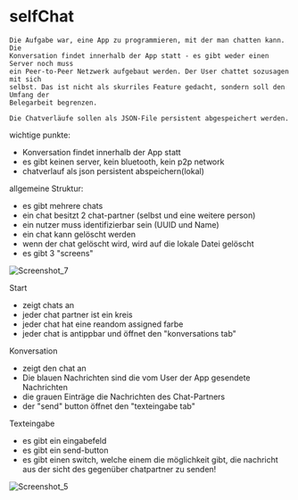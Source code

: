# selfChat

```
Die Aufgabe war, eine App zu programmieren, mit der man chatten kann. Die
Konversation findet innerhalb der App statt - es gibt weder einen Server noch muss
ein Peer-to-Peer Netzwerk aufgebaut werden. Der User chattet sozusagen mit sich
selbst. Das ist nicht als skurriles Feature gedacht, sondern soll den Umfang der
Belegarbeit begrenzen.

Die Chatverläufe sollen als JSON-File persistent abgespeichert werden.
```

wichtige punkte:
 - Konversation findet innerhalb der App statt
 - es gibt keinen server, kein bluetooth, kein p2p network
 - chatverlauf als json persistent abspeichern(lokal)
 
allgemeine Struktur:
 - es gibt mehrere chats
 - ein chat besitzt 2 chat-partner (selbst und eine weitere person)
 - ein nutzer muss identifizierbar sein (UUID und Name)
 - ein chat kann gelöscht werden
 - wenn der chat gelöscht wird, wird auf die lokale Datei gelöscht
 - es gibt 3 "screens" 

![Screenshot_7](https://user-images.githubusercontent.com/49196195/151952747-c6182184-ec5d-495f-9884-0faba50b87c0.png)

Start
 - zeigt chats an
 - jeder chat partner ist ein kreis
 - jeder chat hat eine reandom assigned farbe
 - jeder chat is antippbar und öffnet den "konversations tab"

Konversation
 - zeigt den chat an 
 - Die blauen Nachrichten sind die vom User der App gesendete Nachrichten
 - die grauen Einträge die Nachrichten des Chat-Partners
 - der "send" button öffnet den "texteingabe tab"


Texteingabe
 - es gibt ein eingabefeld
 - es gibt ein send-button
 - es gibt einen switch, welche einem die möglichkeit gibt, die nachricht aus der sicht des gegenüber chatpartner zu senden!

![Screenshot_5](https://user-images.githubusercontent.com/49196195/151952784-428e152d-e13a-4b46-92bb-cfc0c9b2aecc.png)

